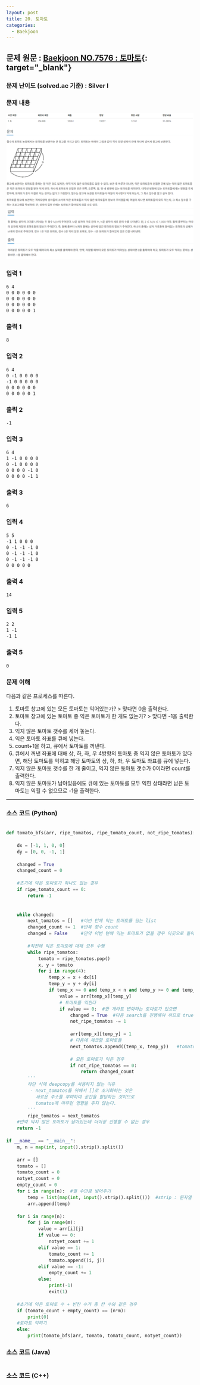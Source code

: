 ```yaml
---
layout: post
title: 20. 토마토
categories:
  - Baekjoon
---
```


## 문제 원문 : [Baekjoon NO.7576 : 토마토](https://www.acmicpc.net/problem/7576){: target="_blank"}  

### 문제 난이도 (solved.ac 기준) : Silver I

### 문제 내용
![7576_tomato_1](/assets/images/Baekjoon/7576_tomato_1.PNG)  
![7576_tomato_2](/assets/images/Baekjoon/7576_tomato_2.PNG)   

### 입력 1
```
6 4
0 0 0 0 0 0
0 0 0 0 0 0
0 0 0 0 0 0
0 0 0 0 0 1
```
### 출력 1
```
8
```  

### 입력 2
```
6 4
0 -1 0 0 0 0
-1 0 0 0 0 0
0 0 0 0 0 0
0 0 0 0 0 1
```
### 출력 2
```
-1
```  

### 입력 3
```
6 4
1 -1 0 0 0 0
0 -1 0 0 0 0
0 0 0 0 -1 0
0 0 0 0 -1 1
```
### 출력 3
```
6
```  

### 입력 4
```
5 5
-1 1 0 0 0
0 -1 -1 -1 0
0 -1 -1 -1 0
0 -1 -1 -1 0
0 0 0 0 0
```
### 출력 4
```
14
```  

### 입력 5
```
2 2
1 -1
-1 1
```
### 출력 5
```
0
```  


### 문제 이해
다음과 같은 프로세스를 따른다.  
1. 토마토 창고에 있는 모든 토마토는 익어있는가? > 맞다면 0을 출력한다.
2. 토마토 창고에 있는 토마토 중 익은 토마토가 한 개도 없는가? > 맞다면 -1을 출력한다.
3. 익지 않은 토마토 갯수를 세어 놓는다.
4. 익은 토마토 좌표를 큐에 넣는다.
5. count+1을 하고, 큐에서 토마토를 꺼낸다.
6. 큐에서 꺼낸 좌표에 대해 상, 하, 좌, 우 4방향의 토마토 중 익지 않은 토마토가 있다면, 해당 토마토를 익히고 해당 토마토의 상, 하, 좌, 우 토마토 좌표를 큐에 넣는다.
7. 익지 않은 토마토 갯수를 한 개 줄이고, 익지 않은 토마토 갯수가 0이라면 count를 출력한다.
8. 익지 않은 토마토가 남아있음에도 큐에 있는 토마토를 모두 익힌 상태라면 남은 토마토는 익힐 수 없으므로 -1을 출력한다.

---

### 소스 코드 (Python)
```python

def tomato_bfs(arr, ripe_tomatos, ripe_tomato_count, not_ripe_tomatos):
    
    dx = [-1, 1, 0, 0]
    dy = [0, 0, -1, 1]
    
    changed = True
    changed_count = 0

    #초기에 익은 토마토가 하나도 없는 경우
    if ripe_tomato_count == 0:
        return -1
    

    while changed:
        next_tomatos = []   #이번 턴에 익는 토마토를 담는 list
        changed_count += 1  #반복 횟수 count
        changed = False     #만약 이번 턴에 익는 토마토가 없을 경우 이곳으로 돌아오지 않음

        #직전에 익은 토마토에 대해 모두 수행
        while ripe_tomatos:
            tomato = ripe_tomatos.pop()
            x, y = tomato
            for i in range(4):
                temp_x = x + dx[i]
                temp_y = y + dy[i]
                if temp_x >= 0 and temp_x < n and temp_y >= 0 and temp_y < m:
                    value = arr[temp_x][temp_y]
                    # 토마토를 익힌다
                    if value == 0:  #한 개라도 변화하는 토마토가 있으면
                        changed = True  #다음 search를 진행해야 하므로 true
                        not_ripe_tomatos -= 1
    
                        arr[temp_x][temp_y] = 1
                        # 다음에 체크할 토마토들
                        next_tomatos.append((temp_x, temp_y))   #tomatos가 아닌 새로운 공간에 넣고 옮겨주어야 count 가능

                        # 모든 토마토가 익은 경우
                        if not_ripe_tomatos == 0:
                            return changed_count
        '''
        하단 식에 deepcopy를 사용하지 않는 이유
         - next_tomatos를 위에서 []로 초기화하는 것은
           새로운 주소를 부여하여 공간을 할당하는 것이므로
           tomatos에 아무런 영향을 주지 않는다.
        '''
        ripe_tomatos = next_tomatos
    #만약 익지 않은 토마토가 남아있는데 더이상 진행할 수 없는 경우
    return -1
 
if __name__ == "__main__":
    m, n = map(int, input().strip().split())

    arr = []
    tomato = []
    tomato_count = 0
    notyet_count = 0
    empty_count = 0
    for i in range(n):  #열 수만큼 넣어주기
        temp = list(map(int, input().strip().split()))  #strip : 문자열 양쪽 공백을 지우기
        arr.append(temp)
 
    for i in range(n):
        for j in range(m):  
            value = arr[i][j]
            if value == 0:
                notyet_count += 1
            elif value == 1:
                tomato_count += 1
                tomato.append((i, j))
            elif value == -1:
                empty_count += 1
            else:
                print(-1)
                exit(1)
    
    #초기에 익은 토마토 수 + 빈칸 수가 총 칸 수와 같은 경우 
    if (tomato_count + empty_count) == (n*m):
        print(0)
    #토마토 익히기
    else:
        print(tomato_bfs(arr, tomato, tomato_count, notyet_count))

```  

### 소스 코드 (Java)
```java

```  

### 소스 코드 (C++)

```cpp

```

